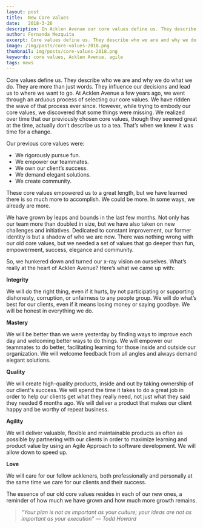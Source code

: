 ```yaml
---
layout: post
title:  New Core Values
date:   2018-3-26
description: In Acklen Avenue our core values define us. They describe who we are and why we do what we do.
author: Fernanda Mezquita 
excerpt: Core values define us. They describe who we are and why we do what we do.
image: /img/posts/core-values-2018.png
thumbnail: img/posts/core-values-2018.png
keywords: core values, Acklen Avenue, agile
tags: news
---
```


Core values define us. They describe who we are and why we do what we do. They are more than just words. They influence our decisions and lead us to where we want to go. At Acklen Avenue a few years ago, we went through an arduous process of selecting our core values. We have ridden the wave of that process ever since. However, while trying to embody our core values, we discovered that some things were missing. We realized over time that our previously chosen core values, though they seemed great at the time, actually don’t describe us to a tea. That’s when we knew it was time for a change. 

 Our previous core values were:  
 - We rigorously pursue fun.  
 - We empower our teammates. 
 - We own our client’s success. 
 - We demand elegant solutions. 
 - We create community.

These core values empowered us to a great length, but we have learned there is so much more to accomplish. We could be more. In some ways, we already are more. 

We have grown by leaps and bounds in the last few months. Not only has our team more than doubled in size, but we have also taken on new challenges and initiatives. Dedicated to constant improvement, our former identity is but a shadow of who we are now. There was nothing wrong with our old core values, but we needed a set of values that go deeper than fun, empowerment, success, elegance and community.

So, we hunkered down and turned our x-ray vision on ourselves. What’s really at the heart of Acklen Avenue? Here’s what we came up with:

**Integrity** 

We will do the right thing, even if it hurts, by not participating or supporting dishonesty, corruption, or unfairness to any people group. We will do what’s best for our clients, even if it means losing money or saying goodbye. We will be honest in everything we do.

**Mastery**

We will be better than we were yesterday by finding ways to improve each day and welcoming better ways to do things. We will empower our teammates to do better, facilitating learning for those inside and outside our organization. We will welcome feedback from all angles and always demand elegant solutions.

**Quality**

We will create high-quality products, inside and out by taking ownership of our client's success.
We will spend the time it takes to do a great job in order to help our clients get what they really need, not just what they said they needed 6 months ago. We will deliver a product that makes our client happy and be worthy of repeat business.

**Agility**

We will deliver valuable, flexible and maintainable products as often as possible by partnering with our clients in order to maximize learning and product value by using an Agile Approach to software development. We will allow down to speed up.

**Love**

We will care for our fellow ackleners, both professionally and personally at the same time we care for our clients and their success.

The essence of our old core values resides in each of our new ones, a reminder of how much we have grown and how much more growth remains.


> *“Your plan is not as important as your culture; your ideas are not as important as your execution” — Todd Howard*
